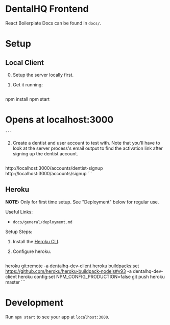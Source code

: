 DentalHQ Frontend
================================================================================
React Boilerplate Docs can be found in `docs/`.


Setup
================================================================================

Local Client
------------------------------------------------------------
 0. Setup the server locally first.

 1. Get it running:

    ```
npm install
npm start
# Opens at localhost:3000
    ```

 2. Create a dentist and user account to test with.  Note that you'll have to
    look at the server process's email output to find the activation link after
    signing up the dentist account.

    ```
http://localhost:3000/accounts/dentist-signup
http://localhost:3000/accounts/signup
    ```

Heroku
------------------------------------------------------------
**NOTE:** Only for first time setup.  See "Deployment" below for regular use.

Useful Links:

  * `docs/general/deployment.md`

Setup Steps:

 1. Install the [Heroku CLI](https://devcenter.heroku.com/articles/heroku-cli).

 2. Configure heroku.

    ```
heroku git:remote -a dentalhq-dev-client
heroku buildpacks:set https://github.com/heroku/heroku-buildpack-nodejs#v93 -a dentalhq-dev-client
heroku config:set NPM_CONFIG_PRODUCTION=false
git push heroku master
    ```

Development
================================================================================
Run `npm start` to see your app at `localhost:3000`.

